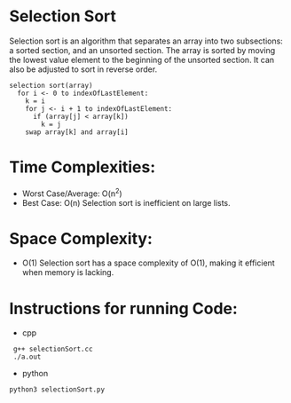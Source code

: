 # Selection Sort
Selection sort is an algorithm that separates an array into two subsections: a sorted section, and an unsorted section. The array is sorted by moving the lowest value element to the beginning of the unsorted section. It can also be adjusted to sort in reverse order.
```
selection sort(array)
  for i <- 0 to indexOfLastElement:
    k = i
    for j <- i + 1 to indexOfLastElement:
      if (array[j] < array[k])
        k = j    
    swap array[k] and array[i]
```

# Time Complexities:
- Worst Case/Average: O(n<sup>2</sup>)
- Best Case: O(n)
Selection sort is inefficient on large lists.

# Space Complexity:
- O(1)
Selection sort has a space complexity of O(1), making it efficient when memory is lacking.

# Instructions for running Code:
- cpp
```
 g++ selectionSort.cc
 ./a.out
 ```
 - python
 ```
 python3 selectionSort.py

